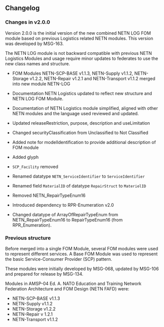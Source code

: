 ## Changelog

### Changes in v2.0.0

Version 2.0.0 is the initial version of the new combined NETN LOG FOM module based on previous Logistics related NETN modules. This version was developed by MSG-163.

The NETN LOG module is not backward compatible with previous NETN Logistics Modules and usage require minor updates to federates to use the new class names and structure.

* FOM Modules NETN-SCP-BASE v1.1.3, NETN-Supply v1.1.2, NETN-Storage v1.2.2, NETN-Repair v1.2.1 and NETN-Transport v1.1.2 merged into new module NETN-LOG
* Documentation NETN Logistics updated to reflect new structure and NETN LOG FOM Module.
* Documentation of NETN Logistics module simplified, aligned with other NETN modules and the language used reviewed and updated.

* Updated releaseRestriction, purpose, description and useLimitation
* Changed securityClassification from Unclassified to Not Classified
* Added note for modelIdentification to provide additional description of FOM module
* Added glyph

* `SCP_Facility` removed

* Renamed datatype `NETN_ServiceIdentifier` to `ServiceIdentifier`
* Renamed field `MaterialID` of datatype `RepairStruct` to `MaterielID`

* Removed NETN_RepairTypeEnum16
* Introduced dependency to RPR-Enumeration v2.0
* Changed datatype of ArrayOfRepairTypeEnum from NETN_RepairTypeEnum16 to RepairTypeEnum16 (from RPR_Enumeration). 

### Previous structure

Before merged into a single FOM Module, several FOM modules were used to represent different services. A Base FOM Module was used to represent the basic Service-Consumer Provider (SCP) pattern. 

These modules were initially developed by MSG-068, updated by MSG-106 and prepared for release by MSG-134.

Modules in AMSP-04 Ed. A. NATO Education and Training Network Federation Architecture and FOM Design (NETN FAFD) were:
* NETN-SCP-BASE v1.1.3
* NETN-Supply v1.1.2
* NETN-Storage v1.2.2
* NETN-Repair v 1.2.1
* NETN-Transport v1.1.2

